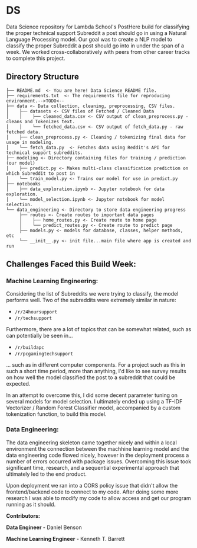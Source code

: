 # DS
Data Science repository for Lambda School's PostHere build for classifying the proper technical support Subreddit a post should go in using a Natural Language Processing model. Our goal was to create a NLP model to classify the proper Subreddit a post should go into in under the span of a week. We worked cross-collaboratively with peers from other career tracks to complete this project.

## Directory Structure
```
├── README.md  <- You are here! Data Science README file.
├── requirements.txt  <- The requirements file for reproducing environment.-->TODO<--
├── data <- Data collection, cleaning, preprocessing, CSV files.
│    ├── datasets <- CSV files of Fetched / Cleaned Data
│    │    ├── cleaned_data.csv <- CSV output of clean_preprocess.py - cleans and Tokenizes text.
│    │    └── fetched_data.csv <- CSV output of fetch_data.py - raw fetched data.
│    ├── clean_preprocess.py <- Cleaning / tokenizing final data for usage in modeling.
│    └── fetch_data.py  <- Fetches data using Reddit's API for technical support subreddits.
├── modeling <- Directory containing files for training / prediction (our model)
│    ├── predict.py <- Makes multi-class classification prediction on which Subreddit to post in
│    └── train_model.py <- Trains our model for use in predict.py
├── notebooks
│    ├── data_exploration.ipynb <- Jupyter notebook for data exploration.
│    └── model_selection.ipynb <- Jupyter notebook for model selection.
└── data_engineering <- Directory to store data engineering progress
     ├── routes <- Create routes to important data pages
     │    ├── home_routes.py <- Create route to home page
     │    └── predict_routes.py <- Create route to predict page
     ├── models.py <- models for database, classes, helper methods, etc
     └── __init__.py <- init file...main file where app is created and run
```

## Challenges Faced this Build Week:

### Machine Learning Engineering:
Considering the list of Subreddits we were trying to classify, the model performs well. Two of the subreddits were extremely similar in nature:
- `/r/24hoursupport`
- `/r/techsupport`

Furthermore, there are a lot of topics that can be somewhat related, such as can potentially be seen in...
- `/r/buildapc`
- `/r/pcgamingtechsupport`

... such as in different computer components. For a project such as this in such a short time period, more than anything, I'd like to see survey results on how well the model classified the post to a subreddit that could be expected.

In an attempt to overcome this, I did some decent parameter tuning on several models for model selection. I ultimately ended up using a TF-IDF Vectorizer / Random Forest Classifier model, accompanied by a custom tokenization function, to build this model.

### Data Engineering:
The data engineering skeleton came together nicely and within a local environment the connection between the machhine learning model and the data engineering code flowed nicely, however in the deployment process a number of errors occurred with package issues. Overcoming this issue took significant time, research, and a sequential experimental approach that ultimately led to the end product.

Upon deployment we ran into a CORS policy issue that didn't allow the frontend/backend code to connect to my code. After doing some more research I was able to modify my code to allow access and get our program running as it should.

**Contributors:**

**Data Engineer** - Daniel Benson

**Machine Learning Engineer** - Kenneth T. Barrett
